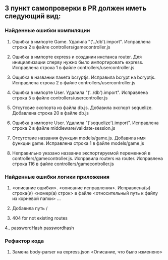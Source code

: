 ## 3 пункт самопроверки в PR должен иметь следующий вид:

### Найденные ошибки компиляции

1. Ошибка в импорте Game. Удалила "('../db').import". Исправлена строка 2 в файле controllers/gamecontroller.js

2. Ошибка в импорте express и создании инстанса router. Для инициализации сперву нужно было импортировать express. Исправлена строка 1 в файле controllers/usercontroller.js

3. Ощибка в названии пакета bcryptjs. Исправила bcrypt на bcryptjs. Исправлена строка 2 в файле controllers/usercontroller.js

4. Ошибка в импорте User. Удалила "('../db').import". Исправлена строка 5 в файле controllers/usercontroller.js

5. Отсутсвие экспорта из файла db.js. Добавила экспорт sequelize. Добавлена строка 20 в файле db.js

6. Ошибка в импорте User. Удалила "('sequelize').import". Исправлена строка 2 в файле middleware/validate-session.js

7. Отсутствие названия функции models/game.js. Добавила имя функции game. Исправлена строка 1 в файле models/game.js

8. Неправильно указано название экспортируемой переменной в controllers/gamecontroller.js. Исправила routers на router. Исправлена строка 116 в файле controllers/gamecontroller.js

### Найденные ошибки логики приложения

1. <описание ошибки>. <описание исправления>. Исправлена(ы) строка(и) <номер(а) строк> в файле <относительный путь к файлу из корневой папки>
   ...
2. Добавила путь /

3. 404 for not existing routes

4.. passwordHash passwordhash

### Рефактор кода

1. Замена body-parser на express.json
   <Описание, что было изменено>
